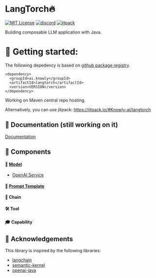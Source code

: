 
# LangTorch🔥

[![MIT License](https://img.shields.io/badge/License-MIT-green.svg)](https://choosealicense.com/licenses/mit/)
[![discord](https://img.shields.io/discord/1094297543078326403)](https://discord.gg/YVUQ4X8E)
[![jitpack](https://jitpack.io/v/Knowly-ai/langtorch.svg)](https://jitpack.io/#Knowly-ai/langtorch)

Building composable LLM application with Java.

# 🚀 Getting started:
The following depedency is based on [github package registry](https://docs.github.com/en/packages/working-with-a-github-packages-registry/working-with-the-gradle-registry#using-a-published-package).
```
<dependency>
  <groupId>ai.knowly</groupId>
  <artifactId>langtorch</artifactId>
  <version>VERSION</version>
</dependency>
```
Working on Maven central repo hosting.

Alternatively, you can use jitpack:
https://jitpack.io/#Knowly-ai/langtorch

## 📄 Documentation (still working on it)

[Documentation](https://docs.knowly.ai/langtorch/)

## 🔩 Components

#### 🤖 [Model](https://knowly-ai.gitbook.io/langtorch/model)
- [OpenAI Service](https://knowly-ai.gitbook.io/langtorch/model/openai-and-openaichat)

#### 📝 [Prompt Template](https://knowly-ai.gitbook.io/langtorch/prompt-template)

#### 🔗 Chain

#### 🛠️ Tool

#### 🎓 Capability


## 🙏 Acknowledgements
This library is inspired by the following libraries:
 - [langchain](https://github.com/hwchase17/langchain)
 - [semantic-kernel](https://github.com/microsoft/semantic-kernel)
 - [openai-java](https://github.com/TheoKanning/openai-java)

